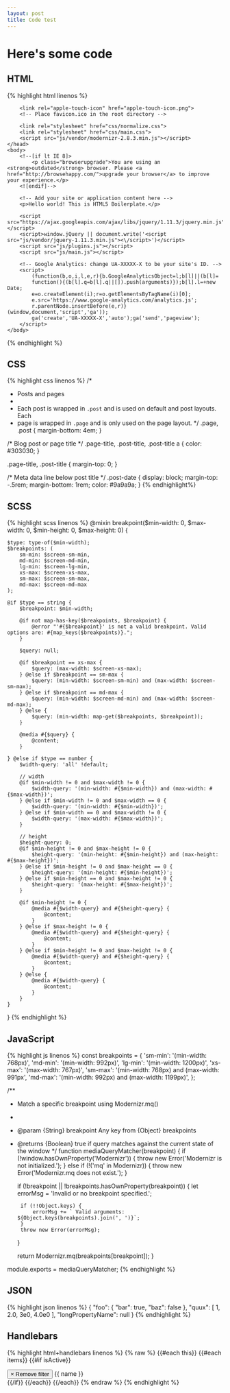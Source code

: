 ```yaml
---
layout: post
title: Code test
---
```


# Here's some code

## HTML

{% highlight html linenos %}
<!doctype html>
<html class="no-js" lang="">
    <head>
        <meta charset="utf-8">
        <meta http-equiv="x-ua-compatible" content="ie=edge">
        <title></title>
        <meta name="description" content="">
        <meta name="viewport" content="width=device-width, initial-scale=1">

        <link rel="apple-touch-icon" href="apple-touch-icon.png">
        <!-- Place favicon.ico in the root directory -->

        <link rel="stylesheet" href="css/normalize.css">
        <link rel="stylesheet" href="css/main.css">
        <script src="js/vendor/modernizr-2.8.3.min.js"></script>
    </head>
    <body>
        <!--[if lt IE 8]>
            <p class="browserupgrade">You are using an <strong>outdated</strong> browser. Please <a href="http://browsehappy.com/">upgrade your browser</a> to improve your experience.</p>
        <![endif]-->

        <!-- Add your site or application content here -->
        <p>Hello world! This is HTML5 Boilerplate.</p>

        <script src="https://ajax.googleapis.com/ajax/libs/jquery/1.11.3/jquery.min.js"></script>
        <script>window.jQuery || document.write('<script src="js/vendor/jquery-1.11.3.min.js"><\/script>')</script>
        <script src="js/plugins.js"></script>
        <script src="js/main.js"></script>

        <!-- Google Analytics: change UA-XXXXX-X to be your site's ID. -->
        <script>
            (function(b,o,i,l,e,r){b.GoogleAnalyticsObject=l;b[l]||(b[l]=
            function(){(b[l].q=b[l].q||[]).push(arguments)});b[l].l=+new Date;
            e=o.createElement(i);r=o.getElementsByTagName(i)[0];
            e.src='https://www.google-analytics.com/analytics.js';
            r.parentNode.insertBefore(e,r)}(window,document,'script','ga'));
            ga('create','UA-XXXXX-X','auto');ga('send','pageview');
        </script>
    </body>
</html>
{% endhighlight %}


## CSS

{% highlight css linenos %}
/*
 * Posts and pages
 *
 * Each post is wrapped in `.post` and is used on default and post layouts. Each
 * page is wrapped in `.page` and is only used on the page layout.
 */
.page,
.post {
  margin-bottom: 4em;
}

/* Blog post or page title */
.page-title,
.post-title,
.post-title a {
  color: #303030;
}

.page-title,
.post-title {
  margin-top: 0;
}

/* Meta data line below post title */
.post-date {
  display: block;
  margin-top: -.5rem;
  margin-bottom: 1rem;
  color: #9a9a9a;
}
{% endhighlight%}


## SCSS

{% highlight scss linenos %}
@mixin breakpoint($min-width: 0, $max-width: 0, $min-height: 0, $max-height: 0) {

    $type: type-of($min-width);
    $breakpoints: (
        sm-min: $screen-sm-min,
        md-min: $screen-md-min,
        lg-min: $screen-lg-min,
        xs-max: $screen-xs-max,
        sm-max: $screen-sm-max,
        md-max: $screen-md-max
    );

    @if $type == string {
        $breakpoint: $min-width;

        @if not map-has-key($breakpoints, $breakpoint) {
            @error "'#{$breakpoint}' is not a valid breakpoint. Valid options are: #{map_keys($breakpoints)}.";
        }

        $query: null;

        @if $breakpoint == xs-max {
            $query: (max-width: $screen-xs-max);
        } @else if $breakpoint == sm-max {
            $query: (min-width: $screen-sm-min) and (max-width: $screen-sm-max);
        } @else if $breakpoint == md-max {
            $query: (min-width: $screen-md-min) and (max-width: $screen-md-max);
        } @else {
            $query: (min-width: map-get($breakpoints, $breakpoint));
        }

        @media #{$query} {
            @content;
        }

    } @else if $type == number {
        $width-query: 'all' !default;

        // width
        @if $min-width != 0 and $max-width != 0 {
            $width-query: '(min-width: #{$min-width}) and (max-width: #{$max-width})';
        } @else if $min-width != 0 and $max-width == 0 {
            $width-query: '(min-width: #{$min-width})';
        } @else if $min-width == 0 and $max-width != 0 {
            $width-query: '(max-width: #{$max-width})';
        }

        // height
        $height-query: 0;
        @if $min-height != 0 and $max-height != 0 {
            $height-query: '(min-height: #{$min-height}) and (max-height: #{$max-height})';
        } @else if $min-height != 0 and $max-height == 0 {
            $height-query: '(min-height: #{$min-height})';
        } @else if $min-height == 0 and $max-height != 0 {
            $height-query: '(max-height: #{$max-height})';
        }

        @if $min-height != 0 {
            @media #{$width-query} and #{$height-query} {
                @content;
            }
        } @else if $max-height != 0 {
            @media #{$width-query} and #{$height-query} {
                @content;
            }
        } @else if $min-height != 0 and $max-height != 0 {
            @media #{$width-query} and #{$height-query} {
                @content;
            }
        } @else {
            @media #{$width-query} {
                @content;
            }
        }
    }
}
{% endhighlight %}


## JavaScript

{% highlight js linenos %}
const breakpoints = {
    'sm-min': '(min-width: 768px)',
    'md-min': '(min-width: 992px)',
    'lg-min': '(min-width: 1200px)',
    'xs-max': '(max-width: 767px)',
    'sm-max': '(min-width: 768px) and (max-width: 991px',
    'md-max': '(min-width: 992px) and (max-width: 1199px)',
};

/**
 * Match a specific breakpoint using Modernizr.mq()
 *
 * @param   {String}  breakpoint Any key from {Object} breakpoints
 * @returns {Boolean} true if query matches against the current state of the window
 */
function mediaQueryMatcher(breakpoint) {
    if (!window.hasOwnProperty('Modernizr')) {
        throw new Error('Modernizr is not initialized.');
    } else if (!('mq' in Modernizr)) {
        throw new Error('Modernizr.mq does not exist.');
    }

    if (!breakpoint || !breakpoints.hasOwnProperty(breakpoint)) {
        let errorMsg = 'Invalid or no breakpoint specified.';

        if (!!Object.keys) {
            errorMsg += ` Valid arguments: ${Object.keys(breakpoints).join(', ')}`;
        }
        throw new Error(errorMsg);
    }

    return Modernizr.mq(breakpoints[breakpoint]);
}

module.exports = mediaQueryMatcher;
{% endhighlight %}

## JSON

{% highlight json linenos %}
{
  "foo": {
    "bar": true,
    "baz": false
  },
  "quux": [
    1,
    2.0,
    3e0,
    4.0e0
  ],
  "longPropertyName": null
}
{% endhighlight %}


## Handlebars

{% highlight html+handlebars linenos %}
{% raw %}
{{#each this}}
    {{#each items}}
        {{#if isActive}}
            <div class="{{ ../../id }} {{ id }} alert alert-info alert-dismissible fade in">
                <button type="button" class="close" data-dismiss="alert" data-remove="{{ id }}">
                    <span aria-hidden="true">&times;</span>
                    <span class="sr-only">Remove filter</span>
                </button>
                <span>{{ name }}</span>
            </div>
        {{/if}}
    {{/each}}
{{/each}}
{% endraw %}
{% endhighlight %}
